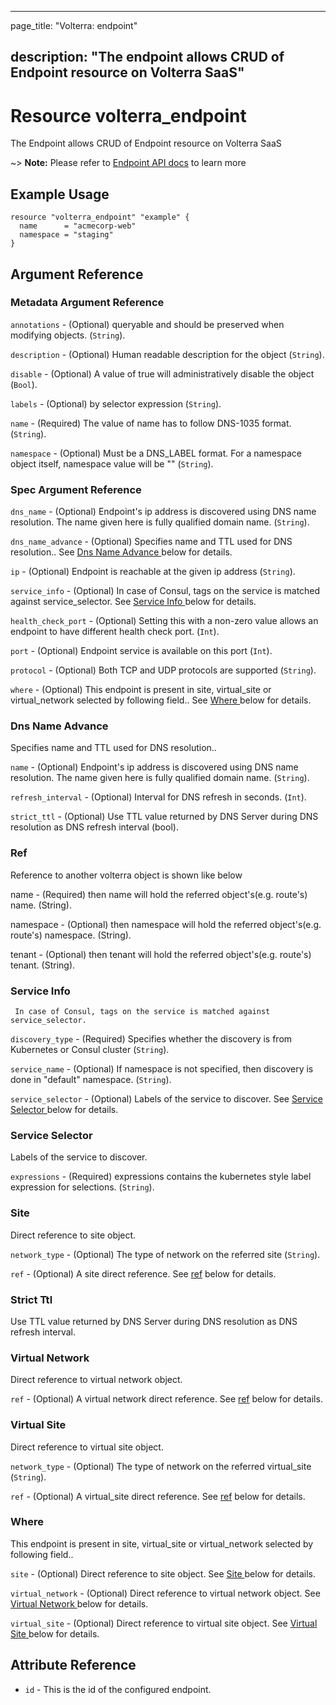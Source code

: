 ---

page_title: "Volterra: endpoint"

description: "The endpoint allows CRUD of Endpoint resource on Volterra SaaS"
-----------------------------------------------------------------------------

Resource volterra_endpoint
==========================

The Endpoint allows CRUD of Endpoint resource on Volterra SaaS

~> **Note:** Please refer to [Endpoint API docs](https://volterra.io/docs/api/endpoint) to learn more

Example Usage
-------------

```hcl
resource "volterra_endpoint" "example" {
  name      = "acmecorp-web"
  namespace = "staging"
}

```

Argument Reference
------------------

### Metadata Argument Reference

`annotations` - (Optional) queryable and should be preserved when modifying objects. (`String`).

`description` - (Optional) Human readable description for the object (`String`).

`disable` - (Optional) A value of true will administratively disable the object (`Bool`).

`labels` - (Optional) by selector expression (`String`).

`name` - (Required) The value of name has to follow DNS-1035 format. (`String`).

`namespace` - (Optional) Must be a DNS_LABEL format. For a namespace object itself, namespace value will be "" (`String`).

### Spec Argument Reference

`dns_name` - (Optional) Endpoint's ip address is discovered using DNS name resolution. The name given here is fully qualified domain name. (`String`).

`dns_name_advance` - (Optional) Specifies name and TTL used for DNS resolution.. See [Dns Name Advance ](#dns-name-advance) below for details.

`ip` - (Optional) Endpoint is reachable at the given ip address (`String`).

`service_info` - (Optional) In case of Consul, tags on the service is matched against service_selector. See [Service Info ](#service-info) below for details.

`health_check_port` - (Optional) Setting this with a non-zero value allows an endpoint to have different health check port. (`Int`).

`port` - (Optional) Endpoint service is available on this port (`Int`).

`protocol` - (Optional) Both TCP and UDP protocols are supported (`String`).

`where` - (Optional) This endpoint is present in site, virtual_site or virtual_network selected by following field.. See [Where ](#where) below for details.

### Dns Name Advance

Specifies name and TTL used for DNS resolution..

`name` - (Optional) Endpoint's ip address is discovered using DNS name resolution. The name given here is fully qualified domain name. (`String`).

`refresh_interval` - (Optional) Interval for DNS refresh in seconds. (`Int`).

`strict_ttl` - (Optional) Use TTL value returned by DNS Server during DNS resolution as DNS refresh interval (bool).

### Ref

Reference to another volterra object is shown like below

name - (Required) then name will hold the referred object's(e.g. route's) name. (String).

namespace - (Optional) then namespace will hold the referred object's(e.g. route's) namespace. (String).

tenant - (Optional) then tenant will hold the referred object's(e.g. route's) tenant. (String).

### Service Info

```
 In case of Consul, tags on the service is matched against service_selector.
```

`discovery_type` - (Required) Specifies whether the discovery is from Kubernetes or Consul cluster (`String`).

`service_name` - (Optional) If namespace is not specified, then discovery is done in "default" namespace. (`String`).

`service_selector` - (Optional) Labels of the service to discover. See [Service Selector ](#service-selector) below for details.

### Service Selector

Labels of the service to discover.

`expressions` - (Required) expressions contains the kubernetes style label expression for selections. (`String`).

### Site

Direct reference to site object.

`network_type` - (Optional) The type of network on the referred site (`String`).

`ref` - (Optional) A site direct reference. See [ref](#ref) below for details.

### Strict Ttl

Use TTL value returned by DNS Server during DNS resolution as DNS refresh interval.

### Virtual Network

Direct reference to virtual network object.

`ref` - (Optional) A virtual network direct reference. See [ref](#ref) below for details.

### Virtual Site

Direct reference to virtual site object.

`network_type` - (Optional) The type of network on the referred virtual_site (`String`).

`ref` - (Optional) A virtual_site direct reference. See [ref](#ref) below for details.

### Where

This endpoint is present in site, virtual_site or virtual_network selected by following field..

`site` - (Optional) Direct reference to site object. See [Site ](#site) below for details.

`virtual_network` - (Optional) Direct reference to virtual network object. See [Virtual Network ](#virtual-network) below for details.

`virtual_site` - (Optional) Direct reference to virtual site object. See [Virtual Site ](#virtual-site) below for details.

Attribute Reference
-------------------

-	`id` - This is the id of the configured endpoint.

